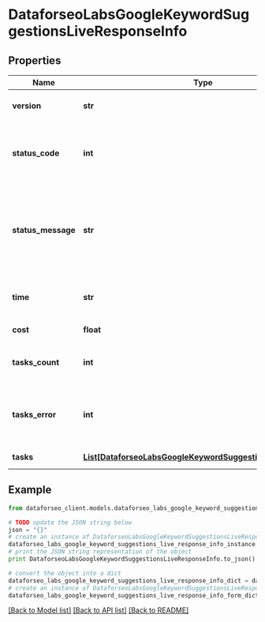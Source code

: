 # DataforseoLabsGoogleKeywordSuggestionsLiveResponseInfo


## Properties

Name | Type | Description | Notes
------------ | ------------- | ------------- | -------------
**version** | **str** | the current version of the API | [optional] 
**status_code** | **int** | general status code you can find the full list of the response codes here | [optional] 
**status_message** | **str** | general informational message you can find the full list of general informational messages here | [optional] 
**time** | **str** | total execution time, seconds | [optional] 
**cost** | **float** | total tasks cost, USD | [optional] 
**tasks_count** | **int** | the number of tasks in the tasks array | [optional] 
**tasks_error** | **int** | the number of tasks in the tasks array returned with an error | [optional] 
**tasks** | [**List[DataforseoLabsGoogleKeywordSuggestionsLiveTaskInfo]**](DataforseoLabsGoogleKeywordSuggestionsLiveTaskInfo.md) | array of tasks | [optional] 

## Example

```python
from dataforseo_client.models.dataforseo_labs_google_keyword_suggestions_live_response_info import DataforseoLabsGoogleKeywordSuggestionsLiveResponseInfo

# TODO update the JSON string below
json = "{}"
# create an instance of DataforseoLabsGoogleKeywordSuggestionsLiveResponseInfo from a JSON string
dataforseo_labs_google_keyword_suggestions_live_response_info_instance = DataforseoLabsGoogleKeywordSuggestionsLiveResponseInfo.from_json(json)
# print the JSON string representation of the object
print DataforseoLabsGoogleKeywordSuggestionsLiveResponseInfo.to_json()

# convert the object into a dict
dataforseo_labs_google_keyword_suggestions_live_response_info_dict = dataforseo_labs_google_keyword_suggestions_live_response_info_instance.to_dict()
# create an instance of DataforseoLabsGoogleKeywordSuggestionsLiveResponseInfo from a dict
dataforseo_labs_google_keyword_suggestions_live_response_info_form_dict = dataforseo_labs_google_keyword_suggestions_live_response_info.from_dict(dataforseo_labs_google_keyword_suggestions_live_response_info_dict)
```
[[Back to Model list]](../README.md#documentation-for-models) [[Back to API list]](../README.md#documentation-for-api-endpoints) [[Back to README]](../README.md)


